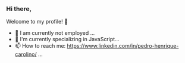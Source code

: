 ### Hi there, 
Welcome to my profile! 👋


- 🔭 I am currently not employed ...
- 🌱 I'm currently specializing in JavaScript...
- 📫 How to reach me: https://www.linkedin.com/in/pedro-henrique-carolino/ ...

